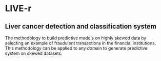 # LIVE-r
## Liver cancer detection and classification system

The methodology to build predictive models on highly skewed data by selecting an example of fraudulent transactions in the financial institutions. This methodology can be applied to any domain to generate predictive system on skewed datasets.

